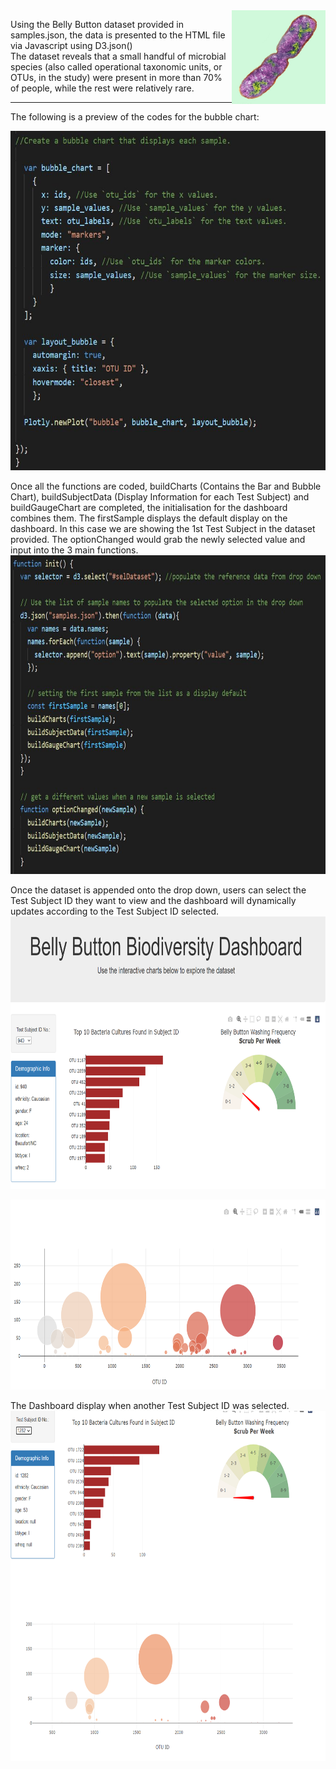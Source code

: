 <img src="/snips/bacteria.jpg" alt="bacteria" width="150" height="150" align="right">

Using the Belly Button dataset provided in samples.json, the data is presented to the HTML file via Javascript using D3.json() <br>
The dataset reveals that a small handful of microbial species (also called operational taxonomic units, or OTUs, in the study) were present in more than 70% of people, while the rest were relatively rare.

<hr>

The following is a preview of the codes for the bubble chart:

<img src="/snips/samplecode1.JPG" alt="main dashboard" width="634" height="543">

Once all the functions are coded, buildCharts (Contains the Bar and Bubble Chart), buildSubjectData (Display Information for each Test Subject) and buildGaugeChart are completed, the initialisation for the dashboard combines them. The firstSample displays the default display on the dashboard. In this case we are showing the 1st Test Subject in the dataset provided. The optionChanged would grab the newly selected value and input into the 3 main functions. <br>
<img src="/snips/samplecode2.JPG" alt="main dashboard" width="748" height="510">

Once the dataset is appended onto the drop down, users can select the Test Subject ID they want to view and the dashboard will dynamically updates according to the Test Subject ID selected. 
<img src="/snips/dashboard.png" alt="main dashboard" width="748" height="436">

<img src="/snips/bubblechart.png" alt="bubble chart" width="748" height="304">

The Dashboard display when another Test Subject ID was selected.
<img src="/snips/dashboard2.png" alt="new data dashboard" width="748" height="560">

